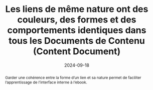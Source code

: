 ---
N: '133'
Rubrique: Liens
title: Les liens de même nature ont des couleurs, des formes et des comportements  identiques dans tous les Documents de Contenu (Content Document)
abstract: Garder une cohérence entre la forme d’un lien et sa nature permet de faciliter l’apprentissage de l’interface interne à l’ebook.
categories: [" Liens"]
agrege: O4133-E041
opquast: '4 133'
indiceebook: '41'
description: "Règle n° 041"
before: "040"
weight: "041"
after: "042"
actif: '1'
layout: rules
date: 2024-09-18
tags: ["", ""]
objectif: ["Améliorer l'identification des liens et de leurs fonctions respectives."]
Meo: ["Appliquer des propriétés communes de style, de couleur, de graisse, de casse, de soulignement aux ensembles de liens de même nature."]
Controle: ["Dans l'ensemble de l’ebook, vérifier que les liens de même nature (liens au fil du texte, renvoi vers des notes, des réseaux sociaux, etc.) ont des présentations visuellement similaires dans l'ensemble de l’ebook."]
epubcheck: 
ace: 
Source: ["Opquast"]
Referentiel: [""]
Steps: ["", ""]
---